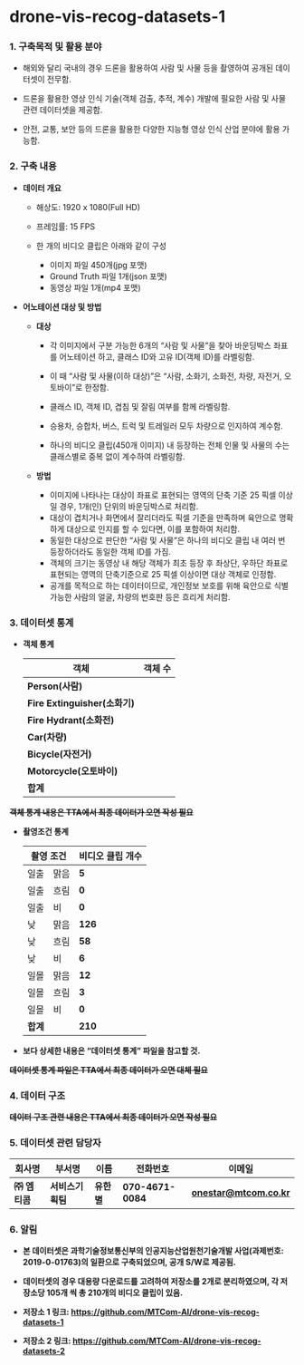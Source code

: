 # drone-vis-recog-datasets-1

<h3>1. 구축목적 및 활용 분야</h3>

- 해외와 달리 국내의 경우 드론을 활용하여 사람 및 사물 등을 촬영하여 공개된 데이터셋이 전무함.

- 드론을 활용한 영상 인식 기술(객체 검출, 추적, 계수) 개발에 필요한 사람 및 사물 관련 데이터셋을 제공함.

- 안전, 교통, 보안 등의 드론을 활용한 다양한 지능형 영상 인식 산업 분야에 활용 가능함.


 

<h3>2. 구축 내용</h3>

- **데이터 개요**

  - 해상도: 1920 x 1080(Full HD)

  - 프레임률: 15 FPS
  - 한 개의 비디오 클립은 아래와 같이 구성
    - 이미지 파일 450개(jpg 포맷)
    - Ground Truth 파일 1개(json 포맷)
    - 동영상 파일 1개(mp4 포맷)

 

- **어노테이션 대상 및 방법** 
  - **대상**
    - 각 이미지에서 구분 가능한 6개의 “사람 및 사물”을 찾아 바운딩박스 좌표를 어노테이션 하고, 클래스 ID와 고유 ID(객체 ID)를 라벨링함.

    - 이 때 “사람 및 사물(이하 대상)”은 “사람, 소화기, 소화전, 차량, 자전거, 오토바이”로 한정함.

    - 클래스 ID, 객체 ID, 겹침 및 잘림 여부를 함께 라벨링함.

    - 승용차, 승합차, 버스, 트럭 및 트레일러 모두 차량으로 인지하여 계수함.

    - 하나의 비디오 클립(450개 이미지) 내 등장하는 전체 인물 및 사물의 수는 클래스별로 중복 없이 계수하여 라벨링함.

      

  - **방법**

    - 이미지에 나타나는 대상이 좌표로 표현되는 영역의 단축 기준 25 픽셀 이상일 경우, 1개(인) 단위의 바운딩박스로 처리함.
    - 대상이 겹치거나 화면에서 잘리더라도 픽셀 기준을 만족하며 육안으로 명확하게 대상으로 인지를 할 수 있다면, 이를 포함하여 처리함.
    - 동일한 대상으로 판단한 “사람 및 사물”은 하나의 비디오 클립 내 여러 번 등장하더라도 동일한 객체 ID를 가짐.
    - 객체의 크기는 동영상 내 해당 객체가 최초 등장 후 좌상단, 우하단 좌표로 표현되는 영역의 단축기준으로 25 픽셀 이상이면 대상 객체로 인정함.
    - 공개를 목적으로 하는 데이터이므로, 개인정보 보호를 위해 육안으로 식별 가능한 사람의 얼굴, 차량의 번호판 등은 흐리게 처리함.

 

<h3>3. 데이터셋 통계</h3>

- **객체 통계**

  | **객체**                      | **객체 수** |
  | ----------------------------- | ----------- |
  | **Person(사람)**              |             |
  | **Fire Extinguisher(소화기)** |             |
  | **Fire Hydrant(소화전)**      |             |
  | **Car(차량)**                 |             |
  | **Bicycle(자전거)**           |             |
  | **Motorcycle(오토바이)**      |             |
  | **합계**                      |             |

 

~~**객체 통계 내용은 TTA에서 최종 데이터가 오면 작성 필요**~~

 

- **촬영조건 통계**
  <table>
       <thead>
           <tr>               
               <th colspan=2><b>촬영 조건</b></th>
               <th colspan=1><b>비디오 클립 개수</b></th>
           </tr>
       </thead>
       <tbody>
           <tr>               
               <td>일출</td>
               <td>맑음</td>
               <td><b>5</b></td>
           </tr>
           <tr>               
               <td>일출</td>
               <td>흐림</td>
               <td><b>0</b></td>
           </tr>
           <tr>            
                <td>일출</td>
                <td>비</td>
                <td><b>0</b></td>                
           </tr>
           <tr>            
                <td>낮</td>
                <td>맑음</td>
                <td><b>126</b></td>
           </tr>
           <tr>            
                <td>낮</td>
                <td>흐림</td>
                <td><b>58</b></td>
           </tr>
           <tr>            
                <td>낮</td>
                <td>비</td>
                <td><b>6</b></td>
           </tr>
           <tr>            
                <td>일몰</td>
                <td>맑음</td>
                <td><b>12</b></td>
           </tr>
           <tr>            
                <td>일몰</td>
                <td>흐림</td>
                <td><b>3</b></td>
           </tr>
           <tr>            
                <td>일몰</td>
                <td>비</td>
                <td><b>0</b></td>
           </tr>
           <tr>            
                <td colspan=2><b>합계</b></td>
                <td><b>210</b></td>
           </tr>
       </tbody>
  </table>

- **보다 상세한 내용은 “데이터셋 통계” 파일을 참고할 것.**  

~~**데이터셋 통계 파일은 TTA에서 최종 데이터가 오면 대체 필요**~~

 

<h3>4. 데이터 구조</h3>

~~**데이터 구조 관련 내용은 TTA에서 최종 데이터가 오면 작성 필요**~~ 

 

<h3>5. 데이터셋 관련 담당자</h3>

| **회사명**    | **부서명**       | **이름**   | **전화번호**      | **이메일**              |
| ------------- | ---------------- | ---------- | ----------------- | ----------------------- |
| **㈜ 엠티콤** | **서비스기획팀** | **유한별** | **070-4671-0084** | **onestar@mtcom.co.kr** |

 

<h3>6. 알림</h3>

- **본 데이터셋은 과학기술정보통신부의 인공지능산업원천기술개발 사업(과제번호: 2019-0-01763)의 일환으로 구축되었으며, 공개 S/W로 제공됨.**

- **데이터셋의 경우 대용량 다운로드를 고려하여 저장소를 2개로 분리하였으며, 각 저장소당 105개 씩 총 210개의 비디오 클립이 있음.** 

- **저장소 1 링크:  https://github.com/MTCom-AI/drone-vis-recog-datasets-1** 

- **저장소 2 링크:  https://github.com/MTCom-AI/drone-vis-recog-datasets-2**
